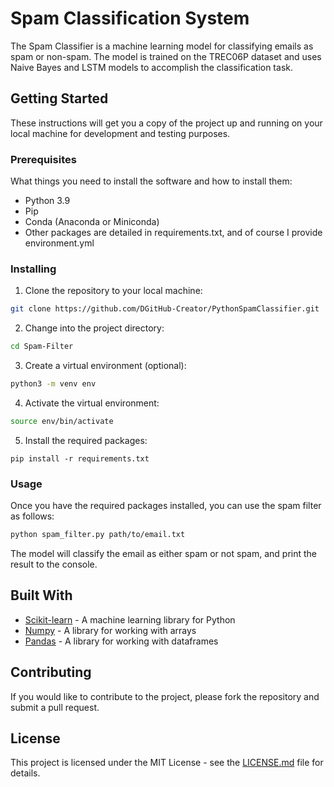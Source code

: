 
Spam Classification System
===========

The Spam Classifier is a machine learning model for classifying emails as spam or non-spam. The model is trained on the TREC06P dataset and uses Naive Bayes and LSTM models to accomplish the classification task.

Getting Started
---------------

These instructions will get you a copy of the project up and running on your local machine for development and testing purposes.

### Prerequisites

What things you need to install the software and how to install them:

*   Python 3.9
*   Pip
*   Conda (Anaconda  or Miniconda)
*   Other packages are detailed in requirements.txt, and of course I provide environment.yml

### Installing

1.  Clone the repository to your local machine:

```bash
git clone https://github.com/DGitHub-Creator/PythonSpamClassifier.git
```

2.  Change into the project directory:

```bash
cd Spam-Filter
```

3.  Create a virtual environment (optional):

```bash
python3 -m venv env
```

4.  Activate the virtual environment:

```bash
source env/bin/activate
```

5.  Install the required packages:

```
pip install -r requirements.txt
```

### Usage

Once you have the required packages installed, you can use the spam filter as follows:

```bash
python spam_filter.py path/to/email.txt
```

The model will classify the email as either spam or not spam, and print the result to the console.

Built With
----------

*   [Scikit-learn](https://scikit-learn.org/stable/) - A machine learning library for Python
*   [Numpy](https://numpy.org/) - A library for working with arrays
*   [Pandas](https://pandas.pydata.org/) - A library for working with dataframes

Contributing
------------

If you would like to contribute to the project, please fork the repository and submit a pull request.

License
-------

This project is licensed under the MIT License - see the [LICENSE.md](LICENSE.md) file for details.
